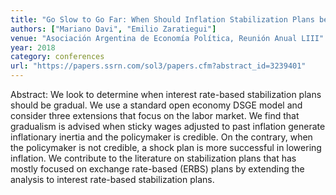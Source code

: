 ```yaml
---
title: "Go Slow to Go Far: When Should Inflation Stabilization Plans be Gradual?"
authors: ["Mariano Davi", "Emilio Zaratiegui"]
venue: "Asociación Argentina de Economía Política, Reunión Anual LIII"
year: 2018
category: conferences
url: "https://papers.ssrn.com/sol3/papers.cfm?abstract_id=3239401"
---
```

Abstract: We look to determine when interest rate-based stabilization plans should be gradual. We use a standard open economy DSGE model and consider three extensions that focus on the labor market. We find that gradualism is advised when sticky wages adjusted to past inflation generate inflationary inertia and the policymaker is credible. On the contrary, when the policymaker is not credible, a shock plan is more successful in lowering inflation. We contribute to the literature on stabilization plans that has mostly focused on exchange rate-based (ERBS) plans by extending the analysis to interest rate-based stabilization plans.
